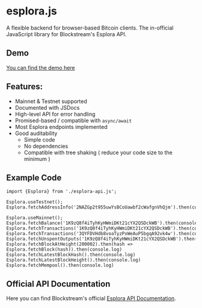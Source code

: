 # esplora.js
A flexible backend for browser-based Bitcoin clients. The in-official JavaScript library for Blockstream's Esplora API. 

## Demo
[You can find the demo here](https://coins.github.io/esplora.js/demo.html)


## Features: 
  - Mainnet & Testnet supported
  - Documented with JSDocs
  - High-level API for error handling
  - Promised-based / compatible with `async/await`
  - Most Esplora endpoints implemented
  - Good auditability
    - Simple code
    - No dependencies
    - Compatible with tree shaking ( reduce your code size to the minimum )

## Example Code

```
import {Esplora} from './esplora-api.js';

Esplora.useTestnet();
Esplora.fetchAddressInfo('2NAZGp2t955uwYsBCoUawbf2cWafgnVhQjm').then(console.log);

Esplora.useMainnet();
Esplora.fetchBalance('1K9zQ8f4iTyhKyHWmiDKt21cYX2QSDckWB').then(console.log);
Esplora.fetchTransactions('1K9zQ8f4iTyhKyHWmiDKt21cYX2QSDckWB').then(console.log);
Esplora.fetchTransactions('3QYFDVHdb8voaTyzPxWeAuP5bgqA92vk4w').then(console.log);
Esplora.fetchUnspentOutputs('1K9zQ8f4iTyhKyHWmiDKt21cYX2QSDckWB').then(console.log);
Esplora.fetchBlockAtHeight(200002).then(hash => Esplora.fetchBlock(hash)).then(console.log)
Esplora.fetchLatestBlockHash().then(console.log)
Esplora.fetchLatestBlockHeight().then(console.log)
Esplora.fetchMempool().then(console.log)
```

## Official API Documentation 
Here you can find Blockstream's official [Esplora API Documentation](https://github.com/Blockstream/esplora/blob/master/API.md). 
